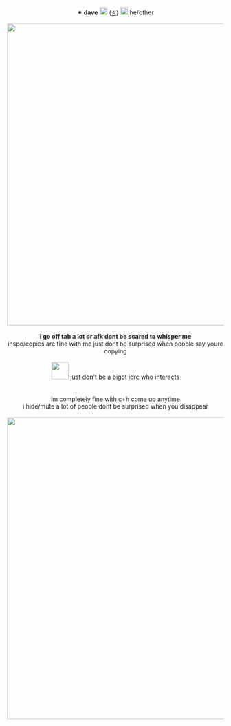 <p align="center">
<br><br><b>✴ dave</b> <img src="https://imgur.com/FyvOG57" height="18px"> (<a href="https://en.pronouns.page/@GUNSLINGERZ">✮</a>) <img src="https://imgur.com/a/Ef1DvcQ" height="18px"> he/other </a><br><br>
  <img src="https://imgur.com/a/4DxHM1Y" width="700px">
  <br><br><b>i go off tab a lot or afk dont be scared to whisper me </b>
  <br>inspo/copies are fine with me just dont be surprised when people say youre copying </a><br><br>
  <img src="https://i.imgur.com/Nk8YzNv.gif" width="40px"></a> just don't be a bigot idrc who interacts <br><br>
 <br>  im completely fine with c+h come up anytime </b>
  <br>i hide/mute a lot of people dont be surprised when you disappear <br><br><b>
   <img src="https://imgur.com/a/4DxHM1Y" width="700px">
